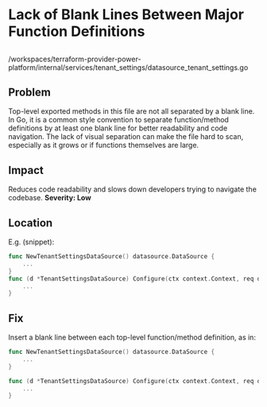 # Lack of Blank Lines Between Major Function Definitions

##

/workspaces/terraform-provider-power-platform/internal/services/tenant_settings/datasource_tenant_settings.go

## Problem

Top-level exported methods in this file are not all separated by a blank line. In Go, it is a common style convention to separate function/method definitions by at least one blank line for better readability and code navigation. The lack of visual separation can make the file hard to scan, especially as it grows or if functions themselves are large.

## Impact

Reduces code readability and slows down developers trying to navigate the codebase. **Severity: Low**

## Location

E.g. (snippet):
```go
func NewTenantSettingsDataSource() datasource.DataSource {
    ...
}
func (d *TenantSettingsDataSource) Configure(ctx context.Context, req datasource.ConfigureRequest, resp *datasource.ConfigureResponse) {
    ...
}
```

## Fix

Insert a blank line between each top-level function/method definition, as in:

```go
func NewTenantSettingsDataSource() datasource.DataSource {
    ...
}

func (d *TenantSettingsDataSource) Configure(ctx context.Context, req datasource.ConfigureRequest, resp *datasource.ConfigureResponse) {
    ...
}
```
